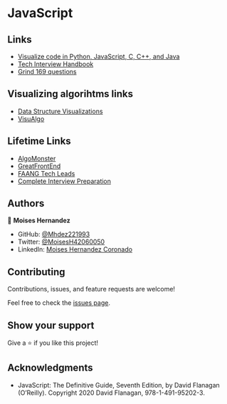 # JavaScript


## Links
* [Visualize code in Python, JavaScript, C, C++, and Java](https://pythontutor.com/visualize.html#mode=display)
* [Tech Interview Handbook](https://www.techinterviewhandbook.org/)
* [Grind 169 questions](https://www.techinterviewhandbook.org/grind75?weeks=26&hours=10)

## Visualizing algorihtms links
* [Data Structure Visualizations](https://www.cs.usfca.edu/~galles/visualization/Algorithms.html)
* [VisuAlgo](https://visualgo.net/en)

## Lifetime Links
* [AlgoMonster](https://algo.monster/dashboard)
* [GreatFrontEnd](https://www.greatfrontend.com/prepare)
* [FAANG Tech Leads](https://www.faangtechleads.com/purchases)
* [Complete Interview Preparation](https://practice.geeksforgeeks.org/batch/cip-1?tab=Chapters)

## Authors

👤 **Moises Hernandez**

- GitHub: [@Mhdez221993](https://github.com/Mhdez221993)
- Twitter: [@MoisesH42060050](https://twitter.com/MoisesH42060050)
- LinkedIn: [Moises Hernandez Coronado](https://www.linkedin.com/in/moises-hernandez-9bbb17145/)

## Contributing

Contributions, issues, and feature requests are welcome!

Feel free to check the [issues page](https://github.com/Mhdez221993/JavaScript/issues).

## Show your support
Give a ⭐️ if you like this project!

## Acknowledgments

- JavaScript: The Definitive Guide, Seventh Edition, by David Flanagan (O’Reilly). Copyright 2020 David Flanagan, 978-1-491-95202-3.
